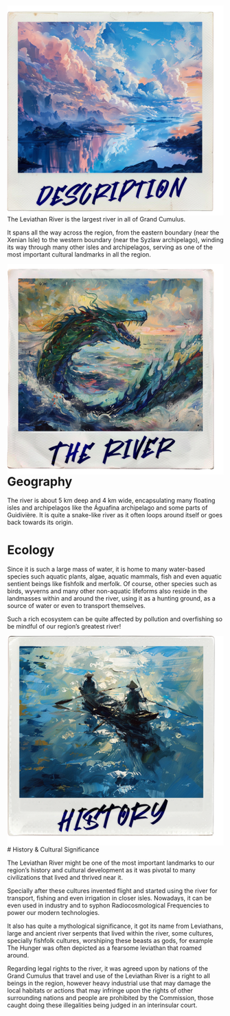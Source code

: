 <img style="float: left;" src='../../md-assets/polaroids/leviathan_river_desc.png'/>
The Leviathan River is the largest river in all of Grand Cumulus.

It spans all the way across the region, from the eastern boundary (near the Xenian Isle) to the western boundary (near the Syzlaw archipelago), winding its way through many other isles and archipelagos, serving as one of the most important cultural landmarks in all the region.

<img style="float: right;" src='../../md-assets/polaroids/leviathan_river_the_river.png'/>

# Geography

The river is about 5 km deep and 4 km wide, encapsulating many floating isles and archipelagos like the Águafina archipelago and some parts of Guidivière. It is quite a snake-like river as it often loops around itself or goes back towards its origin. 

# Ecology

Since it is such a large mass of water, it is home to many water-based species such aquatic plants, algae, aquatic mammals, fish and even aquatic sentient beings like fishfolk and merfolk. Of course, other species such as birds, wyverns and many other non-aquatic lifeforms also reside in the landmasses within and around the river, using it as a hunting ground, as a source of water or even to transport themselves. 

Such a rich ecosystem can be quite affected by pollution and overfishing so be mindful of our region’s greatest river!

<img style="float: left;" src='../../md-assets/polaroids/leviathan_river_history.png'/>
# History & Cultural Significance

The Leviathan River might be one of the most important landmarks to our region’s history and cultural development as it was pivotal to many civilizations that lived and thrived near it.

Specially after these cultures invented flight and started using the river for transport, fishing and even irrigation in closer isles. Nowadays, it can be even used in industry and to syphon Radiocosmological Frequencies to power our modern technologies.

It also has quite a mythological significance, it got its name from Leviathans, large and ancient river serpents that lived within the river, some cultures, specially fishfolk cultures, worshiping these beasts as gods, for example The Hunger was often depicted as a fearsome leviathan that roamed around.

Regarding legal rights to the river, it was agreed upon by nations of the Grand Cumulus that travel and use of the Leviathan River is a right to all beings in the region, however heavy industrial use that may damage the local habitats or actions that may infringe upon the rights of other surrounding nations and people are prohibited by the Commission, those caught doing these illegalities being judged in an interinsular court.